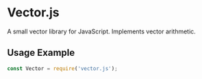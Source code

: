 # Vector.js
A small vector library for JavaScript. Implements vector arithmetic.

## Usage Example

```js
const Vector = require('vector.js');
```
